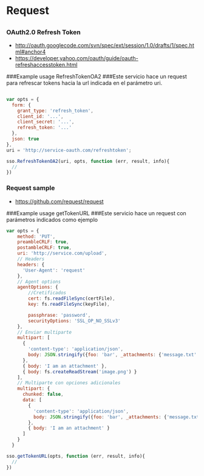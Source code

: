 # Request

## 

### OAuth2.0 Refresh Token

- http://oauth.googlecode.com/svn/spec/ext/session/1.0/drafts/1/spec.html#anchor4
- https://developer.yahoo.com/oauth/guide/oauth-refreshaccesstoken.html

###Example usage RefreshTokenOA2
###Este servicio hace un request para refrescar tokens hacia la url indicada en el parámetro uri.

```js

var opts = {
  form: {
    grant_type: 'refresh_token',
    client_id: '...',
    client_secret: '...',
    refresh_token: '...'
  },
  json: true
},
uri = 'http://service-oauth.com/refreshtoken';

sso.RefreshTokenOA2(uri, opts, function (err, result, info){
  //
})
```
### Request sample

- https://github.com/request/request

###Example usage getTokenURL
###Este servicio hace un request con parámetros indicados como ejemplo

```js
var opts = {
    method: 'PUT',
    preambleCRLF: true,
    postambleCRLF: true,
    uri: 'http://service.com/upload',
    // Headers
    headers: {
      'User-Agent': 'request'
    },
    // Agent options
    agentOptions: {
        //Cretificados
        cert: fs.readFileSync(certFile),
        key: fs.readFileSync(keyFile),

        passphrase: 'password',
        securityOptions: 'SSL_OP_NO_SSLv3'
    },
    // Enviar multiparte
    multipart: [
      {
        'content-type': 'application/json',
        body: JSON.stringify({foo: 'bar', _attachments: {'message.txt': {follows: true, length: 18, 'content_type': 'text/plain' }}})
      },
      { body: 'I am an attachment' },
      { body: fs.createReadStream('image.png') }
    ],
    // Multiparte con opciones adicionales
    multipart: {
      chunked: false,
      data: [
        {
          'content-type': 'application/json',
          body: JSON.stringify({foo: 'bar', _attachments: {'message.txt': {follows: true, length: 18, 'content_type': 'text/plain' }}})
        },
        { body: 'I am an attachment' }
      ]
    }
  }

sso.getTokenURL(opts, function (err, result, info){
  //
})
```